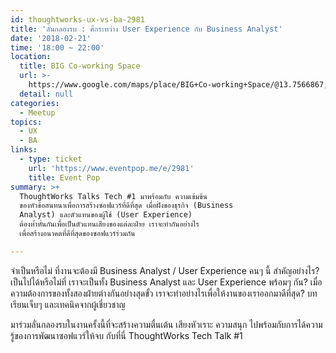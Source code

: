 ```yaml
---
id: thoughtworks-ux-vs-ba-2981
title: 'ลั่นกลองรบ : ศึกระหว่าง User Experience กับ Business Analyst'
date: '2018-02-21'
time: '18:00 ~ 22:00'
location:
  title: BIG Co-working Space
  url: >-
    https://www.google.com/maps/place/BIG+Co-working+Space/@13.7566867,100.571952,15z/data=!4m5!3m4!1s0x0:0xf2124609ad0be030!8m2!3d13.7566867!4d100.571952
  detail: null
categories:
  - Meetup
topics:
  - UX
  - BA
links:
  - type: ticket
    url: 'https://www.eventpop.me/e/2981'
    title: Event Pop
summary: >+
  ThoughtWorks Talks Tech #1 มาพร้อมกับ ความเข้มข้น
  ของหัวข้อสนทนาเพื่อการสร้างซอฟแวร์ที่ดีที่สุด เมื่อฝั่งของธุรกิจ (Business
  Analyst) และตัวแทนของผู้ใช้ (User Experience)
  ต้องห้ำหั่นกันเพื่อเป็นตัวแทนเสียงของแต่ละฝ่าย เราจะทำกันอย่างไร
  เพื่อสร้างอนาคตที่ดีที่สุดของซอฟแวร์ร่วมกัน

---
```

จำเป็นหรือไม่ ที่งานจะต้องมี Business Analyst / User Experience คนๆ นี้ สำคัญอย่างไร? เป็นไปได้หรือไม่ที่ เราจะเป็นทั้ง Business Analyst และ User Experience พร้อมๆ กัน? เมื่อความต้องการของทั้งสองฝ่ายต่างกันอย่างสุดขั้ว เราจะทำอย่างไรเพื่อให้งานของเราออกมาดีที่สุด? บทเรียนเจ็บๆ และเทคนิคจากผู้เชี่ยวชาญ

มาร่วมลั่นกลองรบในงานครั้งนี้ที่จะสร้างความตื่นเต้น เสียงหัวเราะ ความสนุก ไปพร้อมกับการได้ความรู้ของการพัฒนาซอฟแวร์ให้จบ กับที่นี่ ThoughtWorks Tech Talk #1
